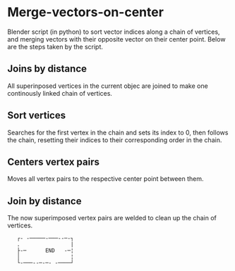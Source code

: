 # Merge-vectors-on-center
Blender script (in python) to sort vector indices along a chain of vertices, and merging vectors with their opposite vector on their center point.
Below are the steps taken by the script.

## Joins by distance
  All superinposed vertices in the current objec are joined to
  make one continously linked chain of vertices.

## Sort vertices
  Searches for the first vertex in the chain and sets its index
  to 0, then follows the chain, resetting their indices to their
  corresponding order in the chain.

## Centers vertex pairs
  Moves all vertex pairs to the respective center point between
  them.

## Join by distance
  The now superimposed vertex pairs are welded to clean up the
  chain of vertices.

```
   ┌- -─────-───--─-┐
   .                |
   ├-─      END   -─¦
   │                ¦
   └-───--─-─- -────┘
```
